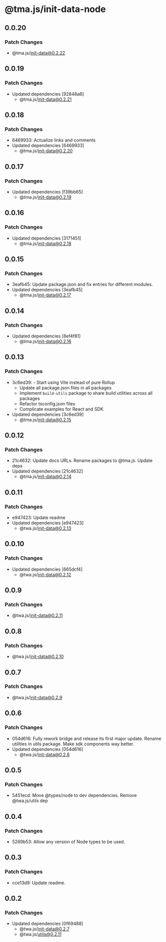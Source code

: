 # @tma.js/init-data-node

## 0.0.20

### Patch Changes

- @tma.js/init-data@0.2.22

## 0.0.19

### Patch Changes

- Updated dependencies [92848a6]
  - @tma.js/init-data@0.2.21

## 0.0.18

### Patch Changes

- 6469933: Actualize links and comments
- Updated dependencies [6469933]
  - @tma.js/init-data@0.2.20

## 0.0.17

### Patch Changes

- Updated dependencies [f39bb65]
  - @tma.js/init-data@0.2.19

## 0.0.16

### Patch Changes

- Updated dependencies [3171451]
  - @tma.js/init-data@0.2.18

## 0.0.15

### Patch Changes

- 3eafb45: Update package.json and fix entries for different modules.
- Updated dependencies [3eafb45]
  - @tma.js/init-data@0.2.17

## 0.0.14

### Patch Changes

- Updated dependencies [8ef4f81]
  - @tma.js/init-data@0.2.16

## 0.0.13

### Patch Changes

- 3c6ed39: - Start using Vite instead of pure Rollup
  - Update all package.json files in all packages
  - Implement `build-utils` package to share build utilities across all packages
  - Refactor tsconfig.json files
  - Complicate examples for React and SDK
- Updated dependencies [3c6ed39]
  - @tma.js/init-data@0.2.15

## 0.0.12

### Patch Changes

- 21c4632: Update docs URLs. Rename packages to @tma.js. Update deps
- Updated dependencies [21c4632]
  - @tma.js/init-data@0.2.14

## 0.0.11

### Patch Changes

- e947423: Update readme
- Updated dependencies [e947423]
  - @twa.js/init-data@0.2.13

## 0.0.10

### Patch Changes

- Updated dependencies [665dcf4]
  - @twa.js/init-data@0.2.12

## 0.0.9

### Patch Changes

- @twa.js/init-data@0.2.11

## 0.0.8

### Patch Changes

- @twa.js/init-data@0.2.10

## 0.0.7

### Patch Changes

- @twa.js/init-data@0.2.9

## 0.0.6

### Patch Changes

- 054d616: Fully rework bridge and release its first major update. Rename utilities in utils package. Make sdk components way better.
- Updated dependencies [054d616]
  - @twa.js/init-data@0.2.8

## 0.0.5

### Patch Changes

- 5451ecd: Move @types/node to dev dependencies. Remove @twa.js/utils dep

## 0.0.4

### Patch Changes

- 5269b53: Allow any version of Node types to be used.

## 0.0.3

### Patch Changes

- cce13d9: Update readme.

## 0.0.2

### Patch Changes

- Updated dependencies [0f69488]
  - @twa.js/init-data@0.2.7
  - @twa.js/utils@0.2.11
